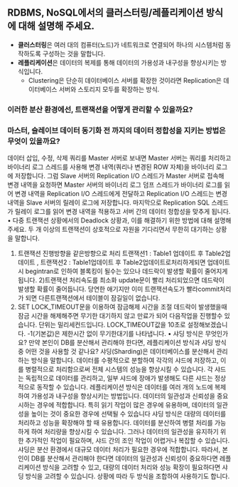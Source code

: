 ## RDBMS, NoSQL에서의 클러스터링/레플리케이션 방식에 대해 설명해 주세요.
- **클러스터링**은 여러 대의 컴퓨터(노드)가 네트워크로 연결되어 하나의 시스템처럼 동작하도록 구성하는 것을 말합니다. 
- **레플리케이션**은 데이터의 복제를 통해 데이터의 가용성과 내구성을 향상시키는 방식입니다. 
  - Clustering은 단순히 데이터베이스 서버를 확장한 것이라면 Replication은 데이터베이스 서버와 스토리지 모두를 확장하는 방식.
  
### 이러한 분산 환경에선, 트랜잭션을 어떻게 관리할 수 있을까요?

### 마스터, 슬레이브 데이터 동기화 전 까지의 데이터 정합성을 지키는 방법은 무엇이 있을까요?
데이터 삽입, 수정, 삭제 쿼리를 Master 서버로 보내면 Master 서버는 쿼리를 처리하고 바이너리 로그 스레드를 사용해 변경 내역(쿼리나 변경된 ROW 자체)을 바이너리 로그에 저장합니다.
그럼 Slave 서버의 Replication I/O 스레드가 Master 서버로 접속해 변경 내역을 요청하면 Master 서버의 바이너리 로그 덤프 스레드가 바이너리 로그를 읽어 변경 내역을 Replication I/O 스레드에게 전달하고 Replication I/O 스레드는 변경 내역을 Slave 서버의 릴레이 로그에 저장합니다. 마지막으로 Replication SQL 스레드가 릴레이 로그를 읽어 변경 내역을 적용하고 서버 간의 데이터 정합성을 맞추게 됩니다.
•	다중 트랜잭션 상황에서의 Deadlock 상황과, 이를 해결하기 위한 방법에 대해 설명해 주세요. 
두 개 이상의 트랜잭션이 상호적으로 자원을 기다리면서 무한히 대기하는 상황을 말합니다.
1) 트랜잭션 진행방향을 같은방향으로 처리 
트랜잭션1 : Table1 업데이트 후 Table2업데이트 , 트랜잭션2 : Table1업데이트 후 Table2업데이트로처리하게되면 업데이트시 begintran로 인하여 블록킹이 될수는 있으나 데드락이 발생할 확률이 줄어지게됩니다. 
2)트랜잭션 처리속도를 최소화
update문이 빨리 처리되었으면 데드락이 발생할 확률이 줄어듭니다. 당연한 애기지만 이미 트랜잭션속도가 빨라commit처리가 되면 다른트랜잭션에서 테이블이 잠길일이 없습니다. 
3) SET LOCK_TIMEOUT문을 이용하여 잠금해제 시간을 조절
데드락이 발생했을때 잠금 시간을 해제해주면 무기한 대기하지 않고 만료가 되어 다음작업을 진행할수 있습니다. 단위는 밀리세컨드입니다.  LOCK_TIMEOUT값을 10초로 설정해보겠습니다. -1(기본값)은 제한시간 없이 무기한대기를 나타냅니다.
•	샤딩 방식은 무엇인가요? 만약 본인이 DB를 분산해서 관리해야 한다면, 레플리케이션 방식과 샤딩 방식 중 어떤 것을 사용할 것 같나요?
샤딩(Sharding)은 데이터베이스를 분산해서 관리하는 방식을 말합니다. 데이터를 수평적으로 분할하여 각각의 샤드에 저장하고, 이를 병렬적으로 처리함으로써 전체 시스템의 성능을 향상시킬 수 있습니다. 각 샤드는 독립적으로 데이터를 관리하고, 일부 샤드에 장애가 발생해도 다른 샤드는 정상적으로 동작할 수 있습니다.
레플리케이션 방식은 데이터를 여러 개의 노드에 복제하여 가용성과 내구성을 향상시키는 방법입니다. 데이터의 일관성과 신뢰성을 중요시하는 경우에 적합합니다. 특히 읽기 작업이 많은 경우에 유용하며, 데이터의 일관성을 높이는 것이 중요한 경우에 선택될 수 있습니다
샤딩 방식은 대량의 데이터를 처리하고 성능을 확장해야 할 때 유용합니다. 데이터를 분산하여 병렬 처리를 가능하게 하여 처리량을 향상시킬 수 있습니다. 그러나 데이터의 일관성을 유지하기 위한 추가적인 작업이 필요하며, 샤드 간의 조인 작업이 어렵거나 복잡할 수 있습니다. 샤딩은 분산 환경에서 대규모 데이터 처리가 필요한 경우에 적합합니다.
따라서, 본인이 DB를 분산해서 관리해야 한다면 데이터의 일관성과 신뢰성이 중요하다면 레플리케이션 방식을 고려할 수 있고, 대량의 데이터 처리와 성능 확장이 필요하다면 샤딩 방식을 고려할 수 있습니다. 상황에 따라 두 방식을 조합하여 사용하기도 합니다.
